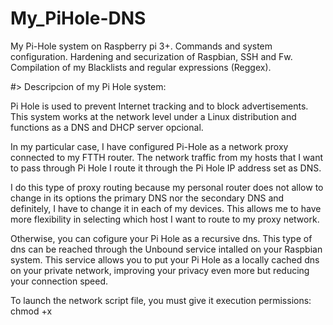 # My_PiHole-DNS

  My Pi-Hole system on Raspberry pi 3+. 
  Commands and system configuration. 
  Hardening and securization of Raspbian, SSH and Fw. 
  Compilation of my Blacklists and regular expressions (Reggex).

#> Descripcion of my Pi Hole system: 

  Pi Hole is used to prevent Internet tracking and to block advertisements. This system works at the network level under a Linux distribution and functions as a DNS and DHCP server opcional. 

  In my particular case, I have configured Pi-Hole as a network proxy connected to my FTTH router. The network traffic from my hosts that I want to pass through Pi Hole I route it through the Pi Hole IP address set as DNS. 

  I do this type of proxy routing because my personal router does not allow to change in its options the primary DNS nor the secondary DNS and definitely, I have to change it in each of my devices. This allows me to have more flexibility in selecting which host I want to route to my proxy network.

Otherwise, you can cofigure your Pi Hole as a recursive dns. This type of dns can be reached through the Unbound service intalled on your Raspbian system. This service allows you to put your Pi Hole as a locally cached dns on your private network, improving your privacy even more but reducing your connection speed.

To launch the network script file, you must give it execution permissions: chmod +x 
